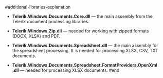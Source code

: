 #additional-libraries-explanation
* **Telerik.Windows.Documents.Core.dll** — the main assembly from the Telerik document processing libraries.

* **Telerik.Windows.Zip.dll** — needed for working with zipped formats (DOCX, XLSX) and PDF.

* **Telerik.Windows.Documents.Spreadsheet.dll** — the main assembly for the spreadsheet processing. It is needed for processing XLSX, CSV, TXT documents.

* **Telerik.Windows.Documents.Spreadsheet.FormatProviders.OpenXml.dll** — needed for processing XLSX documents.
#end

